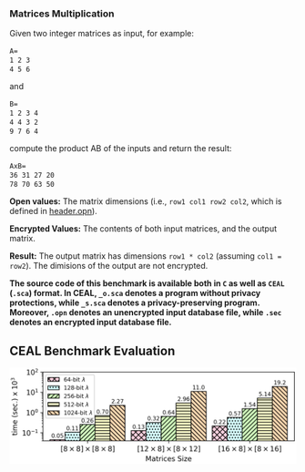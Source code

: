 ### Matrices Multiplication

Given two integer matrices as input, for example:
```
A=
1 2 3
4 5 6
```
and
```
B=
1 2 3 4
4 4 3 2 
9 7 6 4
```
compute the product AB of the inputs and return the result: 
```
AxB=
36 31 27 20
78 70 63 50
```

**Open values:** The matrix dimensions (i.e., ```row1 col1 row2 col2```, which is defined in [header.opn](https://github.com/momalab/privacy_benchmarks/tree/master/matrixMultiplication/header.opn)).

**Encrypted Values:** The contents of both input matrices, and the output matrix.

**Result:** The output matrix has dimensions ```row1 * col2``` (assuming `col1 = row2`). The dimisions of the output are not encrypted.

**The source code of this benchmark is available both in `C` as well as `CEAL` (`.sca`) format. In CEAL, `_o.sca` denotes a program without privacy protections, while `_s.sca` denotes a privacy-preserving program. Moreover, `.opn` denotes an unencrypted input database file, while `.sec` denotes an encrypted input database file.**

CEAL Benchmark Evaluation
-------------------------
![alt text](./../graphs/mmult.png)
